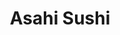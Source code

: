 ---
layout: place
title: Asahi Sushi
permalink: /new-jersey/norwood/asahi-sushi.html
stateAbbr: NJ
stateName: New Jersey
cityName: Norwood
seo:
  type: restaurant
  links: null
place_id: ChIJF2oGiJHuwokR27Uv35ymNvk
photos:
  - name: >-
      places/ChIJF2oGiJHuwokR27Uv35ymNvk/photos/AeeoHcKudZ_HsKHMCOXEWhAwUj5JI6ZLeRtw6iG2aMjSroCu6nP5itO-3EmaOEf0p9Ibjplc2jNuZy_QYE9U51SdVvn-zC-juFuskWfpYfRuFJFtYU_xhPwDf1JYTTCCrR-0aRE7qL_3_b1ByG99CPRPS-SGdHyK_iqE1HgMfyJTEGIsQhkc5fs9Ull4VQBg6_wSHf1eCknS9ZZKgRVcaSwCOj7kV-AeG8C_B3h1iI3pVfcowmFR-tXcNJFJ4uOGSauN_oSQibtXIKTfR6QjWb1BNnD_UK8ZIDp4qamd76HlHMDOpw
    widthPx: 3264
    heightPx: 2448
    authorAttributions:
      - displayName: Asahi Sushi
        uri: https://maps.google.com/maps/contrib/101273575473326391217
        photoUri: >-
          https://lh3.googleusercontent.com/a-/ALV-UjWlSypxuwj05-IPVscEkYQRWgnNoc4Zti-x2iWgKbnnLe_84Wk=s100-p-k-no-mo
    flagContentUri: >-
      https://www.google.com/local/imagery/report/?cb_client=maps_api_places.places_api&image_key=!1e10!2sAF1QipMeiTQVXsoVN-EsSXDsvk9a7k46zI2e4ACrAvIT&hl=en-US
    googleMapsUri: >-
      https://www.google.com/maps/place//data=!3m4!1e2!3m2!1sAF1QipMeiTQVXsoVN-EsSXDsvk9a7k46zI2e4ACrAvIT!2e10!4m2!3m1!1s0x89c2ee9188066a17:0xf936a69cdf2fb5db
  - name: >-
      places/ChIJF2oGiJHuwokR27Uv35ymNvk/photos/AeeoHcIdNJyS80GZOM_92VetnIOCpbuKqSkQgqrm7wQhfDq6Nx99WXONw2L5UZRCCqc4Kik_8H0hPcz6DCJK8HO7PY4JpNvy3xAxQYZkym7sUmFwsss0nEA-B7a6BnHYWUwlO-DTbzhGQwP02WtG3qgRuRjKZojMmuiyPPt9QBfIIN33EKxGSbW3ch1nzMcgp_JVk21sT-25b_CcHN0FJ6i1RN--WcC7HmtDtNTabLYC55nUj1-uguTLolF4KWa7k7g1-LDAk2FCJPUHQQzxVzhOR0io1lfVkNpNmmtuZG9IjS-iHA
    widthPx: 2448
    heightPx: 2448
    authorAttributions:
      - displayName: Asahi Sushi
        uri: https://maps.google.com/maps/contrib/101273575473326391217
        photoUri: >-
          https://lh3.googleusercontent.com/a-/ALV-UjWlSypxuwj05-IPVscEkYQRWgnNoc4Zti-x2iWgKbnnLe_84Wk=s100-p-k-no-mo
    flagContentUri: >-
      https://www.google.com/local/imagery/report/?cb_client=maps_api_places.places_api&image_key=!1e10!2sAF1QipNu6thr28dr5vieODFK87VsUNRMpx75HrJkIim2&hl=en-US
    googleMapsUri: >-
      https://www.google.com/maps/place//data=!3m4!1e2!3m2!1sAF1QipNu6thr28dr5vieODFK87VsUNRMpx75HrJkIim2!2e10!4m2!3m1!1s0x89c2ee9188066a17:0xf936a69cdf2fb5db
  - name: >-
      places/ChIJF2oGiJHuwokR27Uv35ymNvk/photos/AeeoHcKpeNBYmShnV3aegos5iSWwb6b315uTOXrt9H7ZD8SBmhURfVnOmPZI0o427srjdWAJdu5wRBsKbFS64O47nbpBBzW6kRXvl-8_p5UblAhOW0vwTFLdx8dPpleUNQq8mEBjt6xBKM5FfgQ8TeoZ-OIgtuh3tbwi0YDIlCq5tEGHhTy_zPGmztevlceB4iK2QNIp6fRTINQUPTQb8t7lRg4IBwKideCHqg9c42OxJKlMNSQXQRN_YSMmmnzUl7dYX0PCyD_TPQ-FOt3DsgbF4YOyfj36csQfG1bWZZ9p0NDkkWuGXcz0QsT4zAjdHtj0P0hRQ7PO0M9sDO8-146mYvdyBhSn2tLFzlHgGWQlSheZb-tnkmEtRxpH4I2srJrRHDnpIfi5rb80qjzz_B9pO5_9rfQ3JUeyJYLjJnFed1dumA
    widthPx: 4032
    heightPx: 3024
    authorAttributions:
      - displayName: Amanda Hahn
        uri: https://maps.google.com/maps/contrib/115548793242071997499
        photoUri: >-
          https://lh3.googleusercontent.com/a-/ALV-UjX_pgN5dNS2xCHw-OGnFXCvNgUPqFDo4lOhzXYFlqXrdcHzCvHG=s100-p-k-no-mo
    flagContentUri: >-
      https://www.google.com/local/imagery/report/?cb_client=maps_api_places.places_api&image_key=!1e10!2sCIHM0ogKEICAgICf4bmrcA&hl=en-US
    googleMapsUri: >-
      https://www.google.com/maps/place//data=!3m4!1e2!3m2!1sCIHM0ogKEICAgICf4bmrcA!2e10!4m2!3m1!1s0x89c2ee9188066a17:0xf936a69cdf2fb5db
  - name: >-
      places/ChIJF2oGiJHuwokR27Uv35ymNvk/photos/AeeoHcJxw6Csxa1-kc3D9cuFQYuRNQImVNyLNpZZP42VlXOEheJLkCkmE0i1oycAcubsgmzNDhhcDC7iiQcXDNaZnXdPu0PO_9lvnJBabGApb0ufVAI3A4Gt1N5Y9lGZbXNPVIrldEZWB_qI9YBHed0Aq1kBDNZmi1ObiCfpmwRz6mckz8mZwVzGGZl11WjRsT-8ahWWceg7ilEQ_Zfv3DJN6mNgib7kAXpsxNnzvhpedJU5OCG33xpdviBWmq1e5P87CB2XkueEaB8prdYVuec4noglgNwLXAG57QpJFJ8rw8OZajflTW3qRr_TzjR0LqI3hWUgdy1bkwX4swb2ut3T4LAHon5-jxmmyY_ggcUkLlSV-UnnvUS3uLc1BsfFxvH0xXYqDd7z5eSSCFU5BX9i7tF4-5p8CC3Wf3ZMjDF460bAuA
    widthPx: 4032
    heightPx: 3024
    authorAttributions:
      - displayName: Ercan Geçgin
        uri: https://maps.google.com/maps/contrib/107767080544460859851
        photoUri: >-
          https://lh3.googleusercontent.com/a-/ALV-UjXuxNwRXwELH6f7gxbeG7gyOiWx5X-C_4nmyYTui3h6lvMD8-W2Tg=s100-p-k-no-mo
    flagContentUri: >-
      https://www.google.com/local/imagery/report/?cb_client=maps_api_places.places_api&image_key=!1e10!2sCIHM0ogKEICAgIDd34GnbQ&hl=en-US
    googleMapsUri: >-
      https://www.google.com/maps/place//data=!3m4!1e2!3m2!1sCIHM0ogKEICAgIDd34GnbQ!2e10!4m2!3m1!1s0x89c2ee9188066a17:0xf936a69cdf2fb5db
  - name: >-
      places/ChIJF2oGiJHuwokR27Uv35ymNvk/photos/AeeoHcI5lSYfjTEEaDwrUxYjY-Vg_qtGmgH4UUJy9JIMXg6XUnUS9iDOXe6RVlbjxr484YLGQYCjN-HMzgP920UdsHgj6ZyL_PvsKgYc1HzcZoT59B7bZQtIPsTZY3-hxGsd4AU_JThet4C7FCFOUKMnkfokrG4FITYBCU_edyWw_pDFmlaRlCaVIx0bCQThrpTOZ0_cly5wv1kRxWY9siB0YdpWQMY9yjNLPqbBd5P-j4joYqqgwTdRGZi9JUt6lwlNrb8UJRP0z5e1kSQ3IBy81jpSZtmDV3Oaqxnwg6hOMVibNAMFaM9xIzg-2MgDZcjEv6LS0f3_zBNq3XnX3NGPuV49q2WuuuSQnKnDbKT-7jLvvfPXPB-H0VZL_6L4DEDRxWIMHU3qvCGMyT2SkO6ROGaY6V0KQfcp_RXVLuhbOy7W7YaJ
    widthPx: 3072
    heightPx: 4080
    authorAttributions:
      - displayName: Stefan H
        uri: https://maps.google.com/maps/contrib/115538213686047157311
        photoUri: >-
          https://lh3.googleusercontent.com/a-/ALV-UjUDLaDNdGqSQNpuhDaXvYRceBPtMff6R9rZhQ9sys-8O2R-i-yvaA=s100-p-k-no-mo
    flagContentUri: >-
      https://www.google.com/local/imagery/report/?cb_client=maps_api_places.places_api&image_key=!1e10!2sCIHM0ogKEICAgIDd9eC0ngE&hl=en-US
    googleMapsUri: >-
      https://www.google.com/maps/place//data=!3m4!1e2!3m2!1sCIHM0ogKEICAgIDd9eC0ngE!2e10!4m2!3m1!1s0x89c2ee9188066a17:0xf936a69cdf2fb5db
  - name: >-
      places/ChIJF2oGiJHuwokR27Uv35ymNvk/photos/AeeoHcLCf6PKYmZvaC8hM_oXMR-TZ__dC6lXjshBxiSPO_uxErS2BgZ_6mOYmNLGKOz8Uogl9AGSjtgmyUyPE9odJpd00LS5BqCDXRDQZQiZWOXrbLyMzf6On_yHczNew37un16A-gWztZEPHIQYGTx09pBC6dwxsQYHp09VyVipo5OZQY9uDHMlpFhlQDztHhVwyESLU-SGuYpQ7oZ1x5RLYjCe5U1DDnGu50av0bwcI6tv0wm1Lv08IC84gLrOto0m2_fdKPcAYC_SOkO9QXV8dhRoB_p860MKB5VTfh-_FqcO34yN8hC5tlknUa2U7X8WOCf7Yzu24xQLZ2B7oYLz5-2XTl7IY7UGEWeaR9hPd9_h2l4yaes9A_d22FuqoLQYZWLCj2xHPxRh29z9cJ9KlEBcWTm9zeh7Gobg8Ckhn8w
    widthPx: 3024
    heightPx: 4032
    authorAttributions:
      - displayName: Ezgi Yildirim
        uri: https://maps.google.com/maps/contrib/118123062359620118577
        photoUri: >-
          https://lh3.googleusercontent.com/a-/ALV-UjUU_0kB3KJb7Tjz-Ygs7blOpGEmeZU4d92QLmqlLvIKyJtJVnLBXg=s100-p-k-no-mo
    flagContentUri: >-
      https://www.google.com/local/imagery/report/?cb_client=maps_api_places.places_api&image_key=!1e10!2sCIHM0ogKEICAgICBqPHkcQ&hl=en-US
    googleMapsUri: >-
      https://www.google.com/maps/place//data=!3m4!1e2!3m2!1sCIHM0ogKEICAgICBqPHkcQ!2e10!4m2!3m1!1s0x89c2ee9188066a17:0xf936a69cdf2fb5db
  - name: >-
      places/ChIJF2oGiJHuwokR27Uv35ymNvk/photos/AeeoHcKIXsbHEG-JVRI_NGBYCgEUoo2VSY-HKKAItyr0FtYY1xhGnELNpNm0FUx_e1dp38aOUdOf-_DgUJa9teTRjbZwFYn6kJ3Qj45KXomqtMspP8OI_5-taJDnBpeFNFDveXleyXwedZCaJWHZdvqh6Vs9pMW1Nrh0uVIUp2oveC6ea43v4C7keYU5lvb2tw4gi-MAwwWkJ6QIEfJpIILkXwZ7MiFvGty-3oVqOovnCCmmeDkZxIdgt2WfCdbe8C7lZtriPEaASFsFQtySONDQmsFkyRrpWnj7-pqOJBDXLPBRRo86V5ownxFaA59kJSvQcrwqfSLpiCrKNLNwUg9TrPWGAmvlIAPIHPs7AtF4b-QoLdx35-O5pjx4SBBVAuH3pI88Y6pBNHp9i3nRrY1o1wvZNqUL2eHHtt6TnqJVpM2bhcXS
    widthPx: 4000
    heightPx: 1800
    authorAttributions:
      - displayName: Nick Huynh
        uri: https://maps.google.com/maps/contrib/112871109504628192149
        photoUri: >-
          https://lh3.googleusercontent.com/a-/ALV-UjXiCVroBBoLlgp6qEXmgCQiW6r_k7LZJ4RQvhA9CEhVXlV-N2jDIg=s100-p-k-no-mo
    flagContentUri: >-
      https://www.google.com/local/imagery/report/?cb_client=maps_api_places.places_api&image_key=!1e10!2sCIHM0ogKEICAgICbztzGwAE&hl=en-US
    googleMapsUri: >-
      https://www.google.com/maps/place//data=!3m4!1e2!3m2!1sCIHM0ogKEICAgICbztzGwAE!2e10!4m2!3m1!1s0x89c2ee9188066a17:0xf936a69cdf2fb5db
  - name: >-
      places/ChIJF2oGiJHuwokR27Uv35ymNvk/photos/AeeoHcKVplm7TO1pxEVwtWf9PR6JE6Op5CR7sI7FmMij_xXc0j8f5AGl2huBdrT5BKsflDSrpXyPwPUm5gNQLMW8r4NNJ6WrdKpF3MqzKhs9qiQfK2oReU7plN-b3Bek2LA7nbE4XNXgahh1VnwgCh7ir1Wc-qTVb9lQ9HaOYvTc6xIwgz8dZbqT4c7BIm9Tb0Fgn8vXlORydwOnH8UdKNBFcsc4BVG5e0HViwfPhI3Fm4fv3TLfe4CL8-I8IeTvF39y7itQJMiQVcTZNv6lsJthDhTh20XpODsnSwGa8cY_9yP_xWbpfguELDluii0wt80f7KOnKHMQv9RuwPkNknoH1vEYWWqcv1iz2sPclisUXyvjDwFlRdX-ECWSVK37tjPzcN_SlqTDF4rEq-ONDf3onD_aCTwgY3uE64rq-lZwhUMLD9N1
    widthPx: 4640
    heightPx: 3480
    authorAttributions:
      - displayName: Fred Tan
        uri: https://maps.google.com/maps/contrib/109509969593071983983
        photoUri: >-
          https://lh3.googleusercontent.com/a-/ALV-UjWlJTMH__cFpWxMJ9BIw9R2TkH82UT4_1S5sUY8vzwCZld-Di0y_w=s100-p-k-no-mo
    flagContentUri: >-
      https://www.google.com/local/imagery/report/?cb_client=maps_api_places.places_api&image_key=!1e10!2sCIHM0ogKEICAgICa2sTz5gE&hl=en-US
    googleMapsUri: >-
      https://www.google.com/maps/place//data=!3m4!1e2!3m2!1sCIHM0ogKEICAgICa2sTz5gE!2e10!4m2!3m1!1s0x89c2ee9188066a17:0xf936a69cdf2fb5db
  - name: >-
      places/ChIJF2oGiJHuwokR27Uv35ymNvk/photos/AeeoHcLbxDZ9m5sXIKd3I2EChIDB6latg8Lnhhh7smmwLaIo4JOXMPlq7-8JetnbuRTKfzyzv4kBIOnAWYZ8_6P7D8gXjxNeOIXyNwX0aFRanX88HKGmOheZb9J4Fl1G58kAMqoLDJGNFyIASHHvDZLsJvQ4uafJWScqTxKBHpCEPjqDPK50DP23-rfUvk7rNk1pPIe4EIJOZTJUNcPDQG4PSC_r_6j5TThU_bmT6ssUWVOtRNaq2ZAXYHkwo5BSdFb1ebVT9x1rAHRnQGyehI18-f_1Kl3KnP4n0Mdorldvg1rR5R5s82Blt7_otByP3_FAwiRJEAZl_-iwbL8U1vp_3B5lFNGO0mKEW2aQIolSJliE5LHH4RbYVQmm-dGUFjyj2wHxFg7G9s9talUsxhsnDXF9gY12E8sajVHt_uuQbzCv1Hz1
    widthPx: 4000
    heightPx: 3000
    authorAttributions:
      - displayName: Christine G
        uri: https://maps.google.com/maps/contrib/100392568418298788664
        photoUri: >-
          https://lh3.googleusercontent.com/a-/ALV-UjWq6xt_Qj7fPOppLGFj92-67pYzmDidWWVRNSRjnY6fX56Wh6kUeg=s100-p-k-no-mo
    flagContentUri: >-
      https://www.google.com/local/imagery/report/?cb_client=maps_api_places.places_api&image_key=!1e10!2sCIHM0ogKEICAgID97KKxwgE&hl=en-US
    googleMapsUri: >-
      https://www.google.com/maps/place//data=!3m4!1e2!3m2!1sCIHM0ogKEICAgID97KKxwgE!2e10!4m2!3m1!1s0x89c2ee9188066a17:0xf936a69cdf2fb5db
  - name: >-
      places/ChIJF2oGiJHuwokR27Uv35ymNvk/photos/AeeoHcJkNUZaLmhL3gBC4QHRstVgnPQ6ckZqBLmrpFgoLQdML5DeTNM9s8b5yb3tvNZKrlvp6RlzKDK0vswBz1D8ePyqycF7aGAwGkiEzoeAAOYHwDzl1eRqwuArMFJ3dkZz0nSdG0aAYfje5ffZtMKYRFyCw_kJtZ0CL2pY4RvnsjrmLijC1dLNznL7nR6YrCt33Q5qNTGDkQhqiEU6nNog20pN26-3J8wF9hgJLsbj_MFytxKnpK9Zoepnl4woLHfUcXp42LZVPch1NP9WqdfE00QoVtvcSJJEHIc-GI3FNPhZdqMHnfKtZ042_JyE7j-qJBkAAmyYcunoOM26xCWhEyS9PwYCGAKfYSDcQfnLuYU2N_Wn4IWbgcuCEBZdBg-YhaiG4jtPrh28rC-tmG2eGppHpUVqrZRngSiYwyRa-dHJuw3X
    widthPx: 3600
    heightPx: 4800
    authorAttributions:
      - displayName: Ercan Geçgin
        uri: https://maps.google.com/maps/contrib/107767080544460859851
        photoUri: >-
          https://lh3.googleusercontent.com/a-/ALV-UjXuxNwRXwELH6f7gxbeG7gyOiWx5X-C_4nmyYTui3h6lvMD8-W2Tg=s100-p-k-no-mo
    flagContentUri: >-
      https://www.google.com/local/imagery/report/?cb_client=maps_api_places.places_api&image_key=!1e10!2sCIHM0ogKEICAgIDH6uXTtAE&hl=en-US
    googleMapsUri: >-
      https://www.google.com/maps/place//data=!3m4!1e2!3m2!1sCIHM0ogKEICAgIDH6uXTtAE!2e10!4m2!3m1!1s0x89c2ee9188066a17:0xf936a69cdf2fb5db
address: 506 Livingston St, Norwood, NJ 07648, USA
street: 506 Livingston St
city: Norwood
state: NJ
zip: '07648'
country: USA
neighborhood: null
latitude: '40.999016'
longitude: '-73.953588'
accessibility_options:
  wheelchairAccessibleParking: true
  wheelchairAccessibleEntrance: true
  wheelchairAccessibleRestroom: true
  wheelchairAccessibleSeating: true
business_status: OPERATIONAL
name: Asahi Sushi
google_maps_links:
  directionsUri: >-
    https://www.google.com/maps/dir//''/data=!4m7!4m6!1m1!4e2!1m2!1m1!1s0x89c2ee9188066a17:0xf936a69cdf2fb5db!3e0
  placeUri: https://maps.google.com/?cid=17957723756875986395
  writeAReviewUri: >-
    https://www.google.com/maps/place//data=!4m3!3m2!1s0x89c2ee9188066a17:0xf936a69cdf2fb5db!12e1
  reviewsUri: >-
    https://www.google.com/maps/place//data=!4m4!3m3!1s0x89c2ee9188066a17:0xf936a69cdf2fb5db!9m1!1b1
  photosUri: >-
    https://www.google.com/maps/place//data=!4m3!3m2!1s0x89c2ee9188066a17:0xf936a69cdf2fb5db!10e5
primary_type: Sushi Restaurant
opening_hours:
  regular: null
  current: null
secondary_opening_hours:
  regular:
    weekdayDescriptions: null
    type: null
  current:
    weekdayDescriptions: null
    type: null
phone: null
price_level: null
price_range: null
rating: null
rating_count: 0
website: null
description: >-
  Explore Asahi Sushi in Norwood, NJ$$$Asahi Sushi in Norwood, NJ, stands out as
  a go-to spot for those craving fresh sushi options in a laid-back environment.
  This all-you-can-eat sushi restaurant features an array of special rolls and
  Japanese-inspired dishes, making it ideal for anyone exploring top-rated sushi
  places near you. With its informal atmosphere, it's perfect for casual meals
  where accessibility is a priority, including wheelchair-friendly features that
  enhance the dining experience. Visitors can enjoy a variety of selections that
  highlight quality ingredients, appealing to fans of Japanese cuisine in the
  area. Whether you're seeking sushi restaurants close to home or simply want a
  relaxed spot for a satisfying meal, this location delivers on both flavor and
  convenience.
generative_summary: >-
  Explore Asahi Sushi in Norwood, NJ$$$Asahi Sushi in Norwood, NJ, stands out as
  a go-to spot for those craving fresh sushi options in a laid-back environment.
  This all-you-can-eat sushi restaurant features an array of special rolls and
  Japanese-inspired dishes, making it ideal for anyone exploring top-rated sushi
  places near you. With its informal atmosphere, it's perfect for casual meals
  where accessibility is a priority, including wheelchair-friendly features that
  enhance the dining experience. Visitors can enjoy a variety of selections that
  highlight quality ingredients, appealing to fans of Japanese cuisine in the
  area. Whether you're seeking sushi restaurants close to home or simply want a
  relaxed spot for a satisfying meal, this location delivers on both flavor and
  convenience.
generative_disclosure: Summarized by AI using the Grok-3-Mini model.
reviews: null
review_summary: >-
  Visitor Feedback Highlights$$$Though specific reviews for this spot are
  limited, folks generally appreciate the straightforward appeal of
  all-you-can-eat sushi joints like this one, often noting the tasty special
  rolls and easygoing vibe that make it a solid choice for casual outings. Many
  share that the variety keeps things exciting, especially if you're hunting for
  great sushi near me without the fuss. It's common to hear positive comments
  about the welcoming atmosphere, which feels just right for groups or families
  looking to try something new. Overall, the feedback leans toward it being a
  reliable pick for everyday dining, with highlights on the fresh flavors that
  keep people coming back for more. If you're on the hunt for Japanese places
  near me, this spot seems to hit the mark for an honest, enjoyable experience
  without any over-the-top hype.
review_disclosure: Summarized by AI using the Grok-3-Mini model.
parking_options: null
payment_options: null
allow_dogs: null
curbside_pickup: null
delivery: null
dine_in: null
good_for_children: null
good_for_groups: null
good_for_sports: null
live_music: null
menu_for_children: null
outdoor_seating: null
reservable: null
restroom: null
serves_beer: null
serves_breakfast: null
serves_brunch: null
serves_cocktails: null
serves_coffee: null
serves_dinner: null
serves_dessert: null
serves_lunch: null
serves_vegetarian_food: null
serves_wine: null
takeout: null
update_category: pro
places_description: null

---